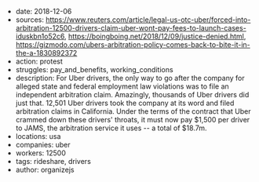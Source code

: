 - date: 2018-12-06
- sources: https://www.reuters.com/article/legal-us-otc-uber/forced-into-arbitration-12500-drivers-claim-uber-wont-pay-fees-to-launch-cases-iduskbn1o52c6, https://boingboing.net/2018/12/09/justice-denied.html, https://gizmodo.com/ubers-arbitration-policy-comes-back-to-bite-it-in-the-a-1830892372
- action: protest
- struggles: pay_and_benefits, working_conditions
- description: For Uber drivers, the only way to go after the company for alleged state and federal employment law violations was to file an independent arbitration claim. Amazingly, thousands of Uber drivers did just that. 12,501 Uber drivers took the company at its word and filed arbitration claims in California. Under the terms of the contract that Uber crammed down these drivers' throats, it must now pay $1,500 per driver to JAMS, the arbitration service it uses -- a total of $18.7m.
- locations: usa
- companies: uber
- workers: 12500
- tags: rideshare, drivers
- author: organizejs

